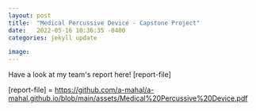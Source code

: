 ```yaml
---
layout: post
title:  "Medical Percussive Device - Capstone Project"
date:   2022-05-16 10:36:35 -0400
categories: jekyll update

image: 
---
```


Have a look at my team's report here! [report-file]

[report-file] = https://github.com/a-mahal/a-mahal.github.io/blob/main/assets/Medical%20Percussive%20Device.pdf
